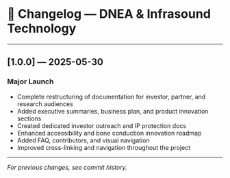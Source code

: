 # 📝 Changelog — DNEA & Infrasound Technology

---

## [1.0.0] — 2025-05-30
### Major Launch
- Complete restructuring of documentation for investor, partner, and research audiences
- Added executive summaries, business plan, and product innovation sections
- Created dedicated investor outreach and IP protection docs
- Enhanced accessibility and bone conduction innovation roadmap
- Added FAQ, contributors, and visual navigation
- Improved cross-linking and navigation throughout the project

---

*For previous changes, see commit history.*
